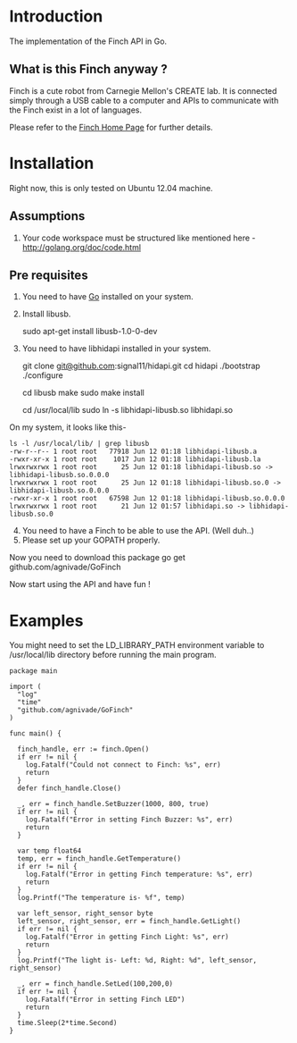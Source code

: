 Introduction
============
The implementation of the Finch API in Go.

What is this Finch anyway ?
---------------------------

Finch is a cute robot from Carnegie Mellon's CREATE lab. It is connected simply through a USB cable to a computer and APIs to communicate with the Finch exist in a lot of languages.

Please refer to the [Finch Home Page](http://www.finchrobot.com/) for further details.

Installation
============

Right now, this is only tested on Ubuntu 12.04 machine.

Assumptions
-----------
1. Your code workspace must be structured like mentioned here - http://golang.org/doc/code.html

Pre requisites
--------------
1. You need to have [Go](http://golang.org/) installed on your system.

2. Install libusb.

    sudo apt-get install libusb-1.0-0-dev

3. You need to have libhidapi installed in your system.

    git clone git@github.com:signal11/hidapi.git
    cd hidapi
    ./bootstrap
    ./configure
    
    cd libusb
    make
    sudo make install
    
    cd /usr/local/lib
    sudo ln -s libhidapi-libusb.so libhidapi.so

On my system, it looks like this-

    ls -l /usr/local/lib/ | grep libusb
    -rw-r--r-- 1 root root   77918 Jun 12 01:18 libhidapi-libusb.a
    -rwxr-xr-x 1 root root    1017 Jun 12 01:18 libhidapi-libusb.la
    lrwxrwxrwx 1 root root      25 Jun 12 01:18 libhidapi-libusb.so -> libhidapi-libusb.so.0.0.0
    lrwxrwxrwx 1 root root      25 Jun 12 01:18 libhidapi-libusb.so.0 -> libhidapi-libusb.so.0.0.0
    -rwxr-xr-x 1 root root   67598 Jun 12 01:18 libhidapi-libusb.so.0.0.0
    lrwxrwxrwx 1 root root      21 Jun 12 01:57 libhidapi.so -> libhidapi-libusb.so.0

4. You need to have a Finch to be able to use the API. (Well duh..)
5. Please set up your GOPATH properly.


Now you need to download this package
go get github.com/agnivade/GoFinch

Now start using the API and have fun !

Examples
========

You might need to set the LD_LIBRARY_PATH environment variable to /usr/local/lib directory before running the main program.

    package main

    import (
      "log"
      "time"
      "github.com/agnivade/GoFinch"
    )
    
    func main() {
    
      finch_handle, err := finch.Open()
      if err != nil {
        log.Fatalf("Could not connect to Finch: %s", err)
        return
      }
      defer finch_handle.Close()
    
      _, err = finch_handle.SetBuzzer(1000, 800, true)
      if err != nil {
        log.Fatalf("Error in setting Finch Buzzer: %s", err)
        return
      }
    
      var temp float64
      temp, err = finch_handle.GetTemperature()
      if err != nil {
        log.Fatalf("Error in getting Finch temperature: %s", err)
        return
      }
      log.Printf("The temperature is- %f", temp)
    
      var left_sensor, right_sensor byte
      left_sensor, right_sensor, err = finch_handle.GetLight()
      if err != nil {
        log.Fatalf("Error in getting Finch Light: %s", err)
        return
      }
      log.Printf("The light is- Left: %d, Right: %d", left_sensor, right_sensor)
    
      _, err = finch_handle.SetLed(100,200,0)
      if err != nil {
        log.Fatalf("Error in setting Finch LED")
        return
      }
      time.Sleep(2*time.Second)
    }



